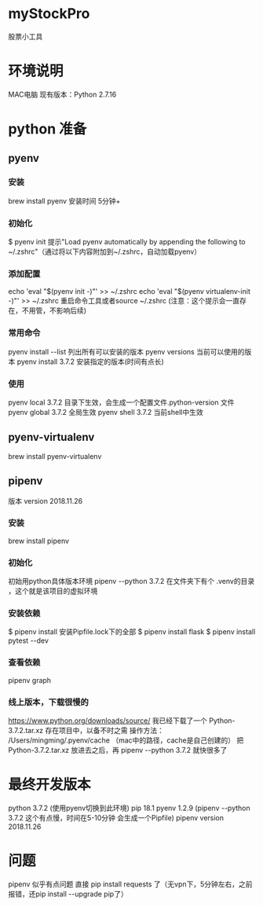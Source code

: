 # myStockPro
股票小工具

# 环境说明
MAC电脑
现有版本：Python 2.7.16

# python 准备
## pyenv
### 安装
brew install pyenv 安装时间 5分钟+
### 初始化
$ pyenv init
提示"Load pyenv automatically by appending the following to ~/.zshrc"（通过将以下内容附加到~/.zshrc，自动加载pyenv）
### 添加配置
echo 'eval "$(pyenv init -)"' >> ~/.zshrc
echo 'eval "$(pyenv virtualenv-init -)"' >> ~/.zshrc
重启命令工具或者source ~/.zshrc
(注意：这个提示会一直存在，不用管，不影响后续)
### 常用命令
pyenv install --list  列出所有可以安装的版本
pyenv versions        当前可以使用的版本
pyenv install 3.7.2   安装指定的版本(时间有点长)
### 使用
pyenv local 3.7.2   目录下生效，会生成一个配置文件.python-version 文件
pyenv global 3.7.2  全局生效
pyenv shell 3.7.2   当前shell中生效

## pyenv-virtualenv
brew install pyenv-virtualenv

## pipenv
版本 version 2018.11.26
### 安装
brew install pipenv
### 初始化
初始用python具体版本环境 pipenv --python 3.7.2
在文件夹下有个 .venv的目录 ，这个就是该项目的虚拟环境
### 安装依赖
$ pipenv install 安装Pipfile.lock下的全部
$ pipenv install flask
$ pipenv install pytest --dev 
### 查看依赖
pipenv graph
### 线上版本，下载很慢的
https://www.python.org/downloads/source/
我已经下载了一个 Python-3.7.2.tar.xz 存在项目中，以备不时之需
操作方法：
/Users/mingming/.pyenv/cache （mac中的路径，cache是自己创建的）
把 Python-3.7.2.tar.xz 放进去之后，再 pipenv --python 3.7.2 就快很多了

# 最终开发版本
python 3.7.2 (使用pyenv切换到此环境)
pip 18.1
pyenv 1.2.9 (pipenv --python 3.7.2 这个有点慢，时间在5-10分钟 会生成一个Pipfile)
pipenv version 2018.11.26

# 问题
pipenv 似乎有点问题
直接 pip install requests 了（无vpn下，5分钟左右，之前报错，还pip install --upgrade pip了）









